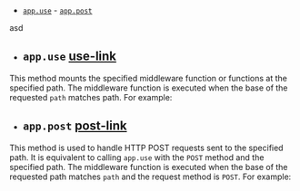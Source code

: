 [use-link]: #use-section 
[post-link]: #post-section

- [`app.use`][use-link] - [`app.post`][post-link]







asd


















































- ## `app.use` [use-link]
This method mounts the specified middleware function or functions at the specified path. The middleware function is executed when the base of the requested `path` matches path. For example:

- ## `app.post` [post-link]
This method is used to handle HTTP POST requests sent to the specified path. It is equivalent to calling `app.use` with the `POST` method and the specified path. The middleware function is executed when the base of the requested path matches `path` and the request method is `POST`. For example:
